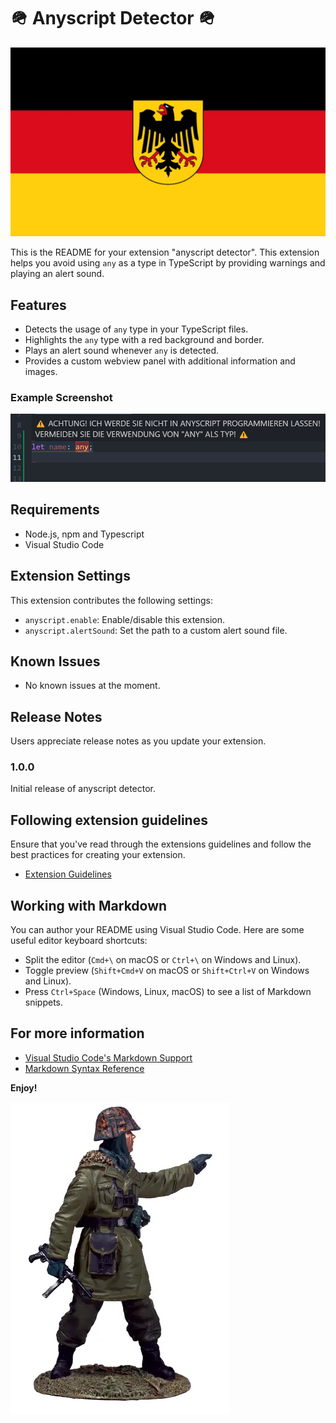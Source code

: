 # 🪖 Anyscript Detector 🪖

![example](https://raw.githubusercontent.com/Dulysse/anyscript-detector/refs/heads/main/assets/dutch_flag.webp)

This is the README for your extension "anyscript detector". This extension helps you avoid using `any` as a type in TypeScript by providing warnings and playing an alert sound.

## Features

- Detects the usage of `any` type in your TypeScript files.
- Highlights the `any` type with a red background and border.
- Plays an alert sound whenever `any` is detected.
- Provides a custom webview panel with additional information and images.

### Example Screenshot
![example](https://raw.githubusercontent.com/Dulysse/anyscript-detector/refs/heads/main/assets/Screenshot_1.png)

## Requirements

- Node.js, npm and Typescript
- Visual Studio Code

## Extension Settings

This extension contributes the following settings:

* `anyscript.enable`: Enable/disable this extension.
* `anyscript.alertSound`: Set the path to a custom alert sound file.

## Known Issues

- No known issues at the moment.

## Release Notes

Users appreciate release notes as you update your extension.

### 1.0.0

Initial release of anyscript detector.

## Following extension guidelines

Ensure that you've read through the extensions guidelines and follow the best practices for creating your extension.

* [Extension Guidelines](https://code.visualstudio.com/api/references/extension-guidelines)

## Working with Markdown

You can author your README using Visual Studio Code. Here are some useful editor keyboard shortcuts:

* Split the editor (`Cmd+\` on macOS or `Ctrl+\` on Windows and Linux).
* Toggle preview (`Shift+Cmd+V` on macOS or `Shift+Ctrl+V` on Windows and Linux).
* Press `Ctrl+Space` (Windows, Linux, macOS) to see a list of Markdown snippets.

## For more information

* [Visual Studio Code's Markdown Support](http://code.visualstudio.com/docs/languages/markdown)
* [Markdown Syntax Reference](https://help.github.com/articles/markdown-basics/)

**Enjoy!**

![example](https://raw.githubusercontent.com/Dulysse/anyscript-detector/refs/heads/main/assets/german_soldier.webp)